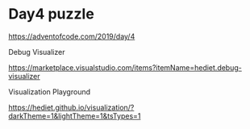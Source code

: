 # Day4 puzzle  

<https://adventofcode.com/2019/day/4>

Debug Visualizer

<https://marketplace.visualstudio.com/items?itemName=hediet.debug-visualizer>

Visualization Playground

<https://hediet.github.io/visualization/?darkTheme=1&lightTheme=1&tsTypes=1>